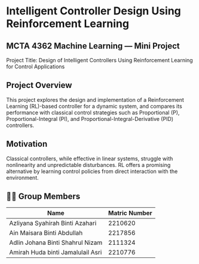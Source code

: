# Intelligent Controller Design Using Reinforcement Learning
## MCTA 4362 Machine Learning — Mini Project
Project Title:
Design of Intelligent Controllers Using Reinforcement Learning for Control Applications

## Project Overview
This project explores the design and implementation of a Reinforcement Learning (RL)-based controller for a dynamic system, and compares its performance with classical control strategies such as Proportional (P), Proportional-Integral (PI), and Proportional-Integral-Derivative (PID) controllers.

## Motivation
Classical controllers, while effective in linear systems, struggle with nonlinearity and unpredictable disturbances. RL offers a promising alternative by learning control policies from direct interaction with the environment.

## 👩‍💻 Group Members

| Name                                  | Matric Number |
|---------------------------------------|---------------|
| Azliyana Syahirah Binti Azahari       | 2210620       |
| Ain Maisara Binti Abdullah            | 2217856       |
| Adlin Johana Binti Shahrul Nizam      | 2111324       |
| Amirah Huda binti Jamalulail Asri     | 2210776       |

